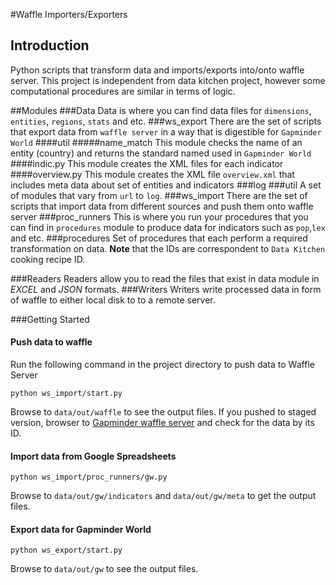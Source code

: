 #Waffle Importers/Exporters 

## Introduction

Python scripts that transform data and imports/exports into/onto waffle server. This project is independent from data kitchen project, 
however some computational procedures are similar in terms of logic.
  
##Modules
###Data
Data is where you can find data files for `dimensions`, `entities`, `regions`, `stats` and etc. 
###ws_export
There are the set of scripts that export data from `waffle server` in a way that is digestible for `Gapminder World` 
####util
#####name_match
This module checks the name of an entity (country) and returns the standard named used in ```Gapminder World```
####indic.py
This module creates the XML files for each indicator
####overview.py
This module creates the XML file `overview.xml` that includes meta data about set of entities and indicators
###log
###util
A set of modules that vary from `url` to `log`.
###ws_import
There are the set of scripts that import data from different sources and push them onto waffle server
###proc_runners
This is where you run your procedures that you can find in `procedures` module to produce data for indicators such as `pop`,`lex` and etc.
###procedures 
Set of procedures that each perform a required transformation on data. **Note** that the IDs are correspondent to `Data Kitchen` cooking recipe ID.

###Readers
Readers allow you to read the files that exist in data module in *EXCEL* and *JSON* formats.
###Writers
Writers write processed data in form of waffle to either local disk to to a remote server. 

###Getting Started
#### Push data to waffle 
Run the following command in the project directory to push data to Waffle Server

```
python ws_import/start.py
```

Browse to `data/out/waffle` to see the output files. If you pushed to staged version, browser to [Gapminder waffle server](https://waffle-server-stage.herokuapp.com/) 
and check for the data by its ID.

#### Import data from Google Spreadsheets

```
python ws_import/proc_runners/gw.py
```

Browse to `data/out/gw/indicators` and `data/out/gw/meta` to get the output files.
#### Export data for Gapminder World

```
python ws_export/start.py
```
Browse to `data/out/gw` to see the output files.



